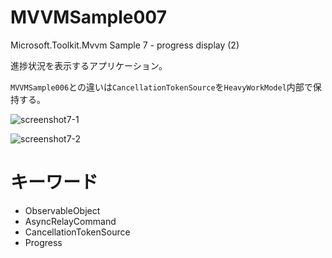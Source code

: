 # MVVMSample007
Microsoft.Toolkit.Mvvm Sample 7 - progress display (2)

進捗状況を表示するアプリケーション。

`MVVMSample006`との違いは`CancellationTokenSource`を`HeavyWorkModel`内部で保持する。

![screenshot7-1](https://user-images.githubusercontent.com/81235941/116968996-7fbaa900-acf0-11eb-961a-5445109457d8.png)

![screenshot7-2](https://user-images.githubusercontent.com/81235941/116969003-81846c80-acf0-11eb-9ede-5e6bcfa7ca77.png)

# キーワード

* ObservableObject
* AsyncRelayCommand
* CancellationTokenSource
* Progress
